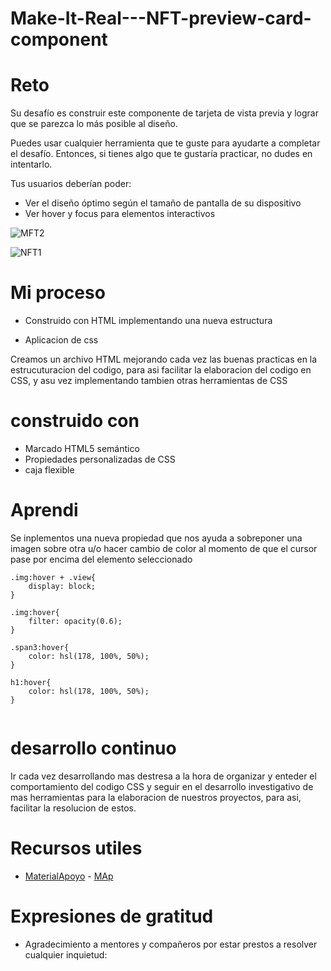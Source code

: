# Make-It-Real---NFT-preview-card-component







<h1>Reto</h1>

Su desafío es construir este componente de tarjeta de vista previa y lograr que se parezca lo más posible al diseño.

Puedes usar cualquier herramienta que te guste para ayudarte a completar el desafío. Entonces, si tienes algo que te gustaría practicar, no dudes en intentarlo.

Tus usuarios deberían poder:

- Ver el diseño óptimo según el tamaño de pantalla de su dispositivo
- Ver hover y focus para elementos interactivos

![MFT2](https://user-images.githubusercontent.com/115027137/196827286-17d9c2ed-8b6f-4307-acb8-5f8e5424a1dd.png)

![NFT1](https://user-images.githubusercontent.com/115027137/196827297-b5a4ae90-c6da-4dca-9fef-3b9263eaf534.png)




<h1>Mi proceso</h1>

- Construido con HTML implementando una nueva estructura 

- Aplicacion de css 

Creamos un archivo HTML mejorando cada vez las buenas practicas en la estrucuturacion del codigo, para asi facilitar la elaboracion del codigo en CSS, y asu vez implementando tambien otras herramientas de CSS


<h1>construido con</h1>

- Marcado HTML5 semántico
- Propiedades personalizadas de CSS
- caja flexible

 <h1>Aprendi</h1>

Se inplementos una nueva propiedad que nos ayuda a sobreponer una imagen sobre otra u/o hacer cambio de color al momento de que el cursor pase por encima del elemento seleccionado 
``` 
.img:hover + .view{
    display: block;
}

.img:hover{
    filter: opacity(0.6);
}

.span3:hover{
    color: hsl(178, 100%, 50%);
}

h1:hover{
    color: hsl(178, 100%, 50%);
}
    

```
    
    
<h1>desarrollo continuo</h1>

Ir cada vez desarrollando mas destresa a la hora de organizar y enteder el comportamiento del codigo CSS y seguir en el desarrollo investigativo de mas herramientas para la elaboracion de nuestros proyectos, para asi, facilitar la resolucion de estos.

<h1>Recursos utiles</h1>

* [MaterialApoyo](https://css-tricks.com/snippets/css/a-guide-to-flexbox/) - [MAp](https://www.htmlhelp.com/es/reference/css/properties.html)

<h1>Expresiones de gratitud</h1>

- Agradecimiento a mentores y compañeros por estar prestos a resolver cualquier inquietud:


